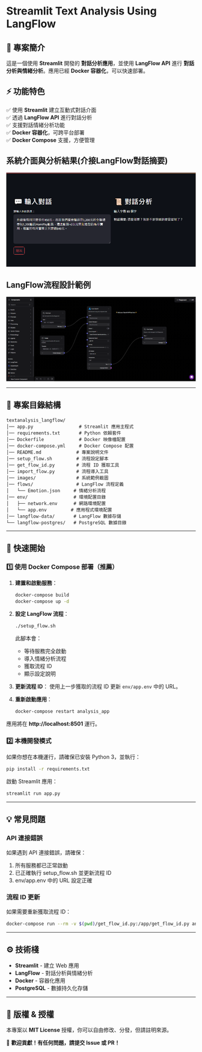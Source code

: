 # **Streamlit Text Analysis Using LangFlow**

## **📌 專案簡介**
這是一個使用 **Streamlit** 開發的 **對話分析應用**，並使用 **LangFlow API** 進行 **對話分析與情緒分析**。應用已經 **Docker 容器化**，可以快速部署。

## **⚡ 功能特色**
✅ 使用 **Streamlit** 建立互動式對話介面  
✅ 透過 **LangFlow API** 進行對話分析  
✅ 支援對話情緒分析功能  
✅ **Docker 容器化**，可跨平台部署  
✅ **Docker Compose** 支援，方便管理  

## 系統介面與分析結果(介接LangFlow對話摘要)
![網站介面](images/demo.png)

## LangFlow流程設計範例
![網站介面](images/demo2.png)

---
## **📂 專案目錄結構**
```
textanalysis_langflow/
│── app.py                 # Streamlit 應用主程式
│── requirements.txt       # Python 依賴套件
│── Dockerfile             # Docker 映像檔配置
│── docker-compose.yml     # Docker Compose 配置
│── README.md             # 專案說明文件
│── setup_flow.sh         # 流程設定腳本
│── get_flow_id.py        # 流程 ID 獲取工具
│── import_flow.py        # 流程導入工具
│── images/               # 系統範例截圖
│── flows/                # LangFlow 流程定義
│   └── Emotion.json     # 情緒分析流程
│── env/                 # 環境配置目錄
│   ├── network.env      # 網路環境配置
│   └── app.env         # 應用程式環境配置
│── langflow-data/       # LangFlow 數據存儲
└── langflow-postgres/   # PostgreSQL 數據目錄
```

---
## **🚀 快速開始**

### **1️⃣ 使用 Docker Compose 部署（推薦）**

1. **建置和啟動服務**：
   ```bash
   docker-compose build
   docker-compose up -d
   ```

2. **設定 LangFlow 流程**：
   ```bash
   ./setup_flow.sh
   ```
   此腳本會：
   - 等待服務完全啟動
   - 導入情緒分析流程
   - 獲取流程 ID
   - 顯示設定說明

3. **更新流程 ID**：
   使用上一步獲取的流程 ID 更新 `env/app.env` 中的 URL。

4. **重新啟動應用**：
   ```bash
   docker-compose restart analysis_app
   ```

應用將在 **http://localhost:8501** 運行。

### **2️⃣ 本機開發模式**
如果你想在本機運行，請確保已安裝 Python 3，並執行：
```bash
pip install -r requirements.txt
```

啟動 Streamlit 應用：
```bash
streamlit run app.py
```

---
## **💡 常見問題**

### API 連接錯誤
如果遇到 API 連接錯誤，請確保：
1. 所有服務都已正常啟動
2. 已正確執行 setup_flow.sh 並更新流程 ID
3. env/app.env 中的 URL 設定正確

### 流程 ID 更新
如果需要重新獲取流程 ID：
```bash
docker-compose run --rm -v $(pwd)/get_flow_id.py:/app/get_flow_id.py analysis_app python /app/get_flow_id.py
```

---
## **⚙️ 技術棧**
- **Streamlit** - 建立 Web 應用
- **LangFlow** - 對話分析與情緒分析
- **Docker** - 容器化應用
- **PostgreSQL** - 數據持久化存儲

---
## **📜 版權 & 授權**
本專案以 **MIT License** 授權，你可以自由修改、分發，但請註明來源。

🚀 **歡迎貢獻！有任何問題，請提交 Issue 或 PR！**
